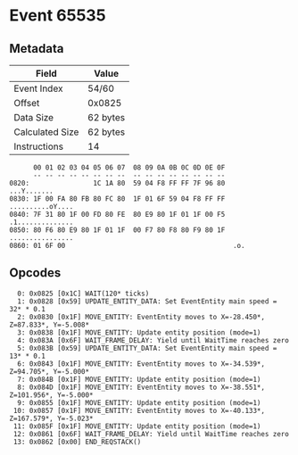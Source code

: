 # Event 65535

## Metadata

| Field           | Value    |
|-----------------|----------|
| Event Index     | 54/60    |
| Offset          | 0x0825   |
| Data Size       | 62 bytes |
| Calculated Size | 62 bytes |
| Instructions    | 14       |

```
      00 01 02 03 04 05 06 07  08 09 0A 0B 0C 0D 0E 0F
      -- -- -- -- -- -- -- --  -- -- -- -- -- -- -- --
0820:                1C 1A 80  59 04 F8 FF FF 7F 96 80       ...Y.......
0830: 1F 00 FA 80 FB 80 FC 80  1F 01 6F 59 04 F8 FF FF  ..........oY....
0840: 7F 31 80 1F 00 FD 80 FE  80 E9 80 1F 01 1F 00 F5  .1..............
0850: 80 F6 80 E9 80 1F 01 1F  00 F7 80 F8 80 F9 80 1F  ................
0860: 01 6F 00                                          .o.             
```

## Opcodes

```
  0: 0x0825 [0x1C] WAIT(120* ticks)
  1: 0x0828 [0x59] UPDATE_ENTITY_DATA: Set EventEntity main speed = 32* * 0.1
  2: 0x0830 [0x1F] MOVE_ENTITY: EventEntity moves to X=-28.450*, Z=87.833*, Y=-5.008*
  3: 0x0838 [0x1F] MOVE_ENTITY: Update entity position (mode=1)
  4: 0x083A [0x6F] WAIT_FRAME_DELAY: Yield until WaitTime reaches zero
  5: 0x083B [0x59] UPDATE_ENTITY_DATA: Set EventEntity main speed = 13* * 0.1
  6: 0x0843 [0x1F] MOVE_ENTITY: EventEntity moves to X=-34.539*, Z=94.705*, Y=-5.000*
  7: 0x084B [0x1F] MOVE_ENTITY: Update entity position (mode=1)
  8: 0x084D [0x1F] MOVE_ENTITY: EventEntity moves to X=-38.551*, Z=101.956*, Y=-5.000*
  9: 0x0855 [0x1F] MOVE_ENTITY: Update entity position (mode=1)
 10: 0x0857 [0x1F] MOVE_ENTITY: EventEntity moves to X=-40.133*, Z=167.579*, Y=-5.023*
 11: 0x085F [0x1F] MOVE_ENTITY: Update entity position (mode=1)
 12: 0x0861 [0x6F] WAIT_FRAME_DELAY: Yield until WaitTime reaches zero
 13: 0x0862 [0x00] END_REQSTACK()
```
